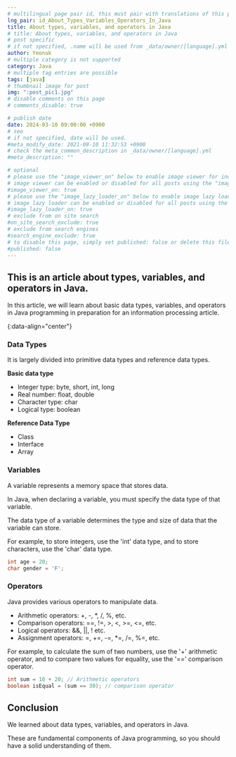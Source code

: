 ```yaml
---
# multilingual page pair id, this must pair with translations of this page. (This name must be unique)
lng_pair: id_About_Types_Variables_Operators_In_Java
title: About types, variables, and operators in Java
# title: About types, variables, and operators in Java
# post specific
# if not specified, .name will be used from _data/owner/[language].yml
author: Yeonuk
# multiple category is not supported
category: Java
# multiple tag entries are possible
tags: [java]
# thumbnail image for post
img: ":post_pic1.jpg"
# disable comments on this page
# comments_disable: true

# publish date
date: 2024-03-10 09:00:00 +0900
# seo
# if not specified, date will be used.
#meta_modify_date: 2021-08-10 11:32:53 +0900
# check the meta_common_description in _data/owner/[language].yml
#meta_description: ""

# optional
# please use the "image_viewer_on" below to enable image viewer for individual pages or posts (_posts/ or [language]/_posts folders).
# image viewer can be enabled or disabled for all posts using the "image_viewer_posts: true" setting in _data/conf/main.yml.
#image_viewer_on: true
# please use the "image_lazy_loader_on" below to enable image lazy loader for individual pages or posts (_posts/ or [language]/_posts folders).
# image lazy loader can be enabled or disabled for all posts using the "image_lazy_loader_posts: true" setting in _data/conf/main.yml.
#image_lazy_loader_on: true
# exclude from on site search
#on_site_search_exclude: true
# exclude from search engines
#search_engine_exclude: true
# to disable this page, simply set published: false or delete this file
#published: false
---
```


<!-- outline-start -->

## This is an article about types, variables, and operators in Java.

In this article, we will learn about basic data types, variables, and operators in Java programming in preparation for an information processing article.

{:data-align="center"}

<!-- outline-end -->

### Data Types

It is largely divided into primitive data types and reference data types.

**Basic data type**

- Integer type: byte, short, int, long
- Real number: float, double
- Character type: char
- Logical type: boolean

**Reference Data Type**

- Class
- Interface
- Array

### Variables

A variable represents a memory space that stores data.

In Java, when declaring a variable, you must specify the data type of that variable.

The data type of a variable determines the type and size of data that the variable can store.

For example, to store integers, use the 'int' data type, and to store characters, use the 'char' data type.

```java
int age = 20;
char gender = 'F';
```

### Operators

Java provides various operators to manipulate data.

- Arithmetic operators: +, -, \*, /, %, etc.
- Comparison operators: ==, !=, >, <, >=, <=, etc.
- Logical operators: &&, ||, ! etc.
- Assignment operators: =, +=, -=, \*=, /=, %=, etc.

For example, to calculate the sum of two numbers, use the '+' arithmetic operator, and to compare two values for equality, use the '==' comparison operator.

```java
int sum = 10 + 20; // Arithmetic operators
boolean isEqual = (sum == 30); // comparison operator
```

## Conclusion

We learned about data types, variables, and operators in Java.

These are fundamental components of Java programming, so you should have a solid understanding of them.
